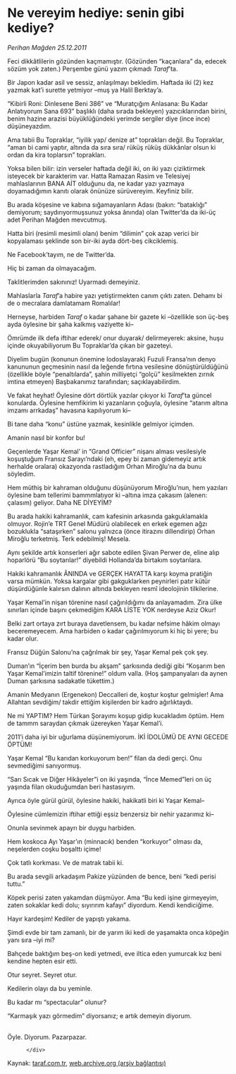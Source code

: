 # Ne vereyim hediye: senin gibi kediye?

*Perihan Mağden 25.12.2011*

<div class="yazi"><p>Feci dikkâtlilerin gözünden kaçmamıştır. (Gözünden “kaçanlara” da, edecek sözüm yok zaten.) Perşembe günü yazım çıkmadı <i>Taraf</i>’ta.</p>
<p>Bir Japon kadar asil ve sessiz, anlaşılmayı bekledim. Haftada iki (2) kez yazmak kat’i surette yetmiyor –muş ya Halil Berktay’a.</p>
<p>“Kibirli Roni: Dinlesene Beni 386” ve “Muratçığım Anlasana: Bu Kadar Anlatıyorum Sana 693” başlıklı (daha sırada bekleyen) yazıcıklarından birini, benim hazine arazisi büyüklüğündeki yerimde sergiler diye (ince ince) düşüneyazdım.</p>
<p>Ama tabii Bu Topraklar, “iyilik yap/ denize at” toprakları değil. Bu Topraklar, “aman bi cami yaptır, altında da sıra sıra/ rüküş rüküş dükkânlar olsun ki ordan da kira toplarsın” toprakları.</p>
<p>Yoksa bilen bilir: izin verseler haftada değil iki, on iki yazı çiziktirmek isteyecek bir karakterim var. Hatta Ramazan Rasim ve Telesiyej mahlaslarının BANA AİT olduğunu da, ne kadar yazı yazmaya doyamadığımın kanıtı olarak önünüze sürüvereyim. Keyfiniz bilir.</p>
<p>Bu arada köşesine ve kabına sığamayanların Adası (bakın: “bataklığı” demiyorum; saydırıyormuşsunuz yoksa ânında) olan Twitter’da da iki-üç adet Perihan Mağden mevcutmuş.</p>
<p>Hatta biri (resimli mesimli olanı) benim “dilimin” çok azap verici bir kopyalaması şeklinde son bir-iki ayda dört-beş cikciklemiş.</p>
<p>Ne Facebook’tayım, ne de Twitter’da.</p>
<p>Hiç bi zaman da olmayacağım.</p>
<p>Taklitlerimden sakınınız! Uyarmadı demeyiniz.</p>
<p>Mahlaslarla <i>Taraf</i>’a habire yazı yetiştirmekten canım çıktı zaten. Dehamı bi de o mecralara damlatamam Romalılar!</p>
<p>Herneyse, harbiden <i>Taraf </i>o kadar şahane bir gazete ki –özellikle son üç-beş ayda öylesine bir şaha kalkmış vaziyette ki–</p>
<p>Ömrümde ilk defa iftihar ederek/ onur duyarak/ delirmeyerek: aksine, huşu içinde okuyabiliyorum Bu Topraklar’da çıkan bir gazeteyi.</p>
<p>Diyelim bugün (konunun önemine lodoslayarak) Fuzuli Fransa’nın denyo kanununun geçmesinin nasıl da leğende fırtına vesilesine dönüştürüldüğünü (özellikle böyle “penaltılarda”, şahin milliyetçi “golçü” kesilmekten zırnık imtina etmeyen) Başbakanımız tarafından; saçıklayabilirdim. </p>
<p>Ve fakat heyhat! Öylesine dört dörtlük yazılar çıkıyor ki <i>Taraf</i>’ta güncel konularda. Öylesine hemfikirim ki yazanların çoğuyla, öylesine “atarım altına imzamı arrkadaş” havasına kapılıyorum ki–</p>
<p>Bi tane daha “konu” üstüne yazmak, kesinlikle gelmiyor içimden. </p>
<p>Amanin nasıl bir konfor bu!</p>
<p>Geçenlerde Yaşar Kemal’ in “Grand Officier” nişanı alması vesilesiyle koşuştuğum Fransız Sarayı’ndaki (eh, epey bi zaman gidemeyiz artık herhalde oralara) okazyonda rastladığım Orhan Miroğlu’na da bunu söyledim.</p>
<p>Hem müthiş bir kahraman olduğunu düşünüyorum Miroğlu’nun, hem yazıları öylesine bam tellerimi bammmlatıyor ki –altına imza çakasım (alenen: çalasım) geliyor. Daha NE DİYEYİM?</p>
<p>Bu arada hakiki kahramanlık, cam kafesinin arkasında gakguklamakla olmuyor. Rojin’e TRT Genel Müdürü olabilecek en erkek egemen ağzı bozuklukla “sataşırken” salonu yalnızca (önce itirazını dillendirip) Orhan Miroğlu terketmiş. Terk edebilmiş! Mesela.</p>
<p>Aynı şekilde artık konserleri ağır sabote edilen Şivan Perwer de, eline alıp hoparlörü “Bu soytarılar!” diyebildi Hollanda’da birtakım soytarılara.</p>
<p>Hakiki kahramanlık ÂNINDA ve GERÇEK HAYATTA karşı koyma pratiğin varsa mümkün. Yoksa kargalar gibi gakguklarken peynirleri patır kütür düşürdüğünle kalırsın dalının altında bekleyen resmî ideolojinin tilkilerine.</p>
<p>Yaşar Kemal’in nişan törenine nasıl çağırıldığımı da anlayamadım. Zira ülke sınırları içinde başını çekmediğim KARA LİSTE YOK nerdeyse Aziz Okur!</p>
<p>Belki zart ortaya zırt buraya davetlensem, bu kadar nefsime hâkim olmayı beceremeyecem. Ama harbiden o kadar çağırılmıyorum ki hiç bi yere; bu kadar olur.</p>
<p>Fransız Düğün Salonu’na çağrılmak bir şey, Yaşar Kemal pek çok şey.</p>
<p>Duman’ın “İçerim ben burda bu akşam” şarkısında dediği gibi “Koşarım ben Yaşar Kemal’imizin taltif törenine!” oldum valla. (Hoş şampanyaları da aynen Duman şarkısına sadakatle tükettim.)</p>
<p>Amanin Medyanın (Ergenekon) Deccalleri de, koştur koştur gelmişler! Ama Allahtan sevdiğim/ takdir ettiğim kişilerden bir kadro ağırlıktaydı.</p>
<p>Ne mi YAPTIM? Hem Türkan Şorayımı koşup gidip kucakladım öptüm. Hem de tammm saraydan çıkmak üzereyken Yaşar Kemal’i.</p>
<p>2011’i daha iyi bir uğurlama düşünemiyorum. İKİ İDOLÜMÜ DE AYNI GECEDE ÖPTÜM!</p>
<p>Yaşar Kemal “Bu karıdan korkuyorum ben!” filan da dedi gerçi. Onu sevmediğimi sanıyormuş.</p>
<p>“Sarı Sıcak ve Diğer Hikâyeler”i on iki yaşında, “İnce Memed”leri on üç yaşında filan okuduğumdan beri hastasıyım.</p>
<p>Ayrıca öyle gürül gürül, öylesine hakiki, hakikatli biri ki Yaşar Kemal–</p>
<p>Öylesine cümlemizin iftihar ettiği eşsiz benzersiz bir nehir yazarımız ki–</p>
<p>Onunla sevinmek apayrı bir duygu harbiden.</p>
<p>Hem koskoca Ayı Yaşar’ın (minnacık) benden “korkuyor” olması da, neşelerden coşku boşalttı içime!</p>
<p>Çok tatlı korkması. Ve de matrak tabii ki. </p>
<p>Bu arada sevgili arkadaşım Pakize yüzünden de bence, beni “kedi perisi tuttu.”</p>
<p>Köpek perisi zaten yakamdan düşmüyor. Ama “Bu kedi işine girmeyeyim, zaten sokaklar kedi dolu; sıyırırım kafayı” diyordum. Kendi kendiciğime.</p>
<p>Hayır kardeşim! Kediler de yapıştı yakama.</p>
<p>Şimdi evde bir tam zamanlı, bir de yarım iki kedi de yaşamakta onca köpeğin yanı sıra –iyi mi?</p>
<p>Bahçede baktığım beş-on kedi yetmedi, eve iltica eden yumurcak kız beni kendine hepten esir etti.</p>
<p>Otur seyret. Seyret otur.</p>
<p>Kedilerin olayı da bu yeminle.</p>
<p>Bu kadar mı “spectacular” olunur?</p>
<p>“Karmaşık yazı görmedim” diyorsanız; e artık demeyin diyorum.</p><br/>Öyle. Diyorum. Pazarpazar.
                                    
          
          
          
          </div>

Kaynak: [taraf.com.tr](http://www.taraf.com.tr/perihan-magden/makale-ne-vereyim-hediye-senin-gibi-kediye.htm), [web.archive.org (arşiv bağlantısı)](http://web.archive.org/web/20131107101652/http://www.taraf.com.tr/perihan-magden/makale-ne-vereyim-hediye-senin-gibi-kediye.htm)
